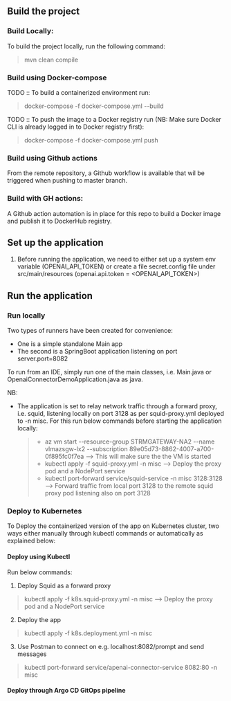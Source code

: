 ## Build the project
### Build Locally:
To build the project locally, run the following command:
> mvn clean compile

### Build using Docker-compose
TODO :: To build a containerized environment run:
> docker-compose -f docker-compose.yml --build

TODO :: To push the image to a Docker registry run (NB: Make sure Docker CLI is already logged in to Docker registry first):
> docker-compose -f docker-compose.yml push

### Build using Github actions
From the remote repository, a Github workflow is available that wil be triggered when pushing to master branch.


### Build with GH actions:
A Github action automation is in place for this repo to build a Docker image and publish it to DockerHub registry.

## Set up the application
1. Before running the application, we need to either set up a system env variable (OPENAI_API_TOKEN) or create a file secret.config file under src/main/resources (openai.api.token = <OPENAI_API_TOKEN>)

## Run the application

### Run locally
Two types of runners have been created for convenience:
* One is a simple standalone Main app
* The second is a SpringBoot application listening on port server.port=8082

To run from an IDE, simply run one of the main classes, i.e. Main.java or OpenaiConnectorDemoApplication.java as java.

NB: 
- The application is set to relay network traffic through a forward proxy, i.e. squid, listening locally on port 3128 as per squid-proxy.yml deployed to -n misc. For this run below commands before starting the application locally:
  >* az vm start --resource-group STRMGATEWAY-NA2 --name vlmazsgw-lx2 --subscription 89e05d73-8862-4007-a700-0f895fc0f7ea --> This will make sure the the VM is started
  >* kubectl apply -f squid-proxy.yml -n misc --> Deploy the proxy pod and a NodePort service 
  >* kubectl port-forward service/squid-service -n misc 3128:3128 --> Forward traffic from local port 3128 to the remote squid proxy pod listening also on port 3128 
 
### Deploy to Kubernetes
To Deploy the containerized version of the app on Kubernetes cluster, two ways either manually through kubectl commands or automatically as explained below:

#### Deploy using Kubectl
Run below commands:
1. Deploy Squid as a forward proxy 
> kubectl apply -f k8s.squid-proxy.yml -n misc --> Deploy the proxy pod and a NodePort service
2. Deploy the app
> kubectl apply -f k8s.deployment.yml -n misc
3. Use Postman to connect on e.g. localhost:8082/prompt and  send messages
>  kubectl port-forward service/apenai-connector-service 8082:80 -n misc



#### Deploy through Argo CD GitOps pipeline